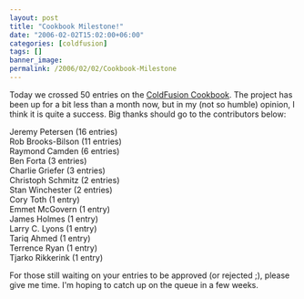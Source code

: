 ```yaml
---
layout: post
title: "Cookbook Milestone!"
date: "2006-02-02T15:02:00+06:00"
categories: [coldfusion]
tags: []
banner_image: 
permalink: /2006/02/02/Cookbook-Milestone
---
```


Today we crossed 50 entries on the <a href="http://www.coldfusioncookbook.com">ColdFusion Cookbook</a>. The project has been up for a bit less than a month now, but in my (not so humble) opinion, I think it is quite a success. Big thanks should go to the contributors below:

Jeremy Petersen (16 entries)<br>
Rob Brooks-Bilson (11 entries)<br>
Raymond Camden (6 entries)<br>
Ben Forta (3 entries)<br>
Charlie Griefer (3 entries)<br>
Christoph Schmitz (2 entries)<br>
Stan Winchester (2 entries)<br>
Cory Toth (1 entry)<br>
Emmet McGovern (1 entry)<br>
James Holmes (1 entry)<br>
Larry C. Lyons (1 entry)<br>
Tariq Ahmed (1 entry)<br>
Terrence Ryan (1 entry)<br>
Tjarko Rikkerink (1 entry)<br>

For those still waiting on your entries to be approved (or rejected ;), please give me time. I'm hoping to catch up on the queue in a few weeks.